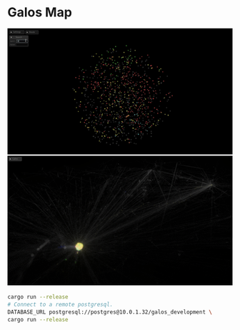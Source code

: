 # Galos Map
![Galos Starmap Demo](./demo.gif)
![Galos Galaxy Zoom](./galaxy.png)

```sh
cargo run --release
# Connect to a remote postgresql.
DATABASE_URL postgresql://postgres@10.0.1.32/galos_development \
cargo run --release
```
